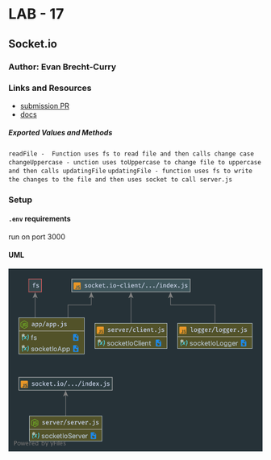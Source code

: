 # LAB - 17

 ## Socket.io

 ### Author: Evan Brecht-Curry

 ### Links and Resources
* [submission PR](https://github.com/evan-401-advanced-javascript/lab-17-socket-io/pull/1)
* [docs](http://localhost:3000/docs/)


 ##### Exported Values and Methods
`readFile -  Function uses fs to read file and then calls change case`
`changeUppercase - unction uses toUppercase to change file to uppercase and then calls updatingFile`
`updatingFile - function uses fs to write the changes to the file and then uses socket to call server.js`


### Setup
#### `.env` requirements
run on port 3000


 #### UML
![UML](uml.png)